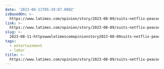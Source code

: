 ```yaml
---
date: '2023-08-11T05:39:07.000Z'
isBasedOn: >-
  https://www.latimes.com/opinion/story/2023-08-09/suits-netflix-peacock-writers-residuals-streaming-strike
link: >-
  https://www.latimes.com/opinion/story/2023-08-09/suits-netflix-peacock-writers-residuals-streaming-strike
slug: >-
  2023-08-11-httpswwwlatimescomopinionstory2023-08-09suits-netflix-peacock-writers-residuals-streaming-strike
tags:
  - entertainment
  - labor
title: >-
  https://www.latimes.com/opinion/story/2023-08-09/suits-netflix-peacock-writers-residuals-streaming-strike
---
```


